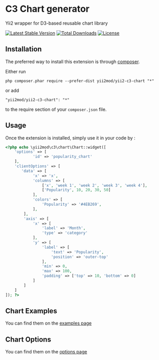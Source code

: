C3 Chart generator
===============================================
Yii2 wrapper for D3-based reusable chart library

[![Latest Stable Version](https://poser.pugx.org/yii2mod/yii2-c3-chart/v/stable)](https://packagist.org/packages/yii2mod/yii2-c3-chart) [![Total Downloads](https://poser.pugx.org/yii2mod/yii2-c3-chart/downloads)](https://packagist.org/packages/yii2mod/yii2-c3-chart) [![License](https://poser.pugx.org/yii2mod/yii2-c3-chart/license)](https://packagist.org/packages/yii2mod/yii2-c3-chart)

Installation 
------------

The preferred way to install this extension is through [composer](http://getcomposer.org/download/).

Either run

```
php composer.phar require --prefer-dist yii2mod/yii2-c3-chart "*"
```

or add

```
"yii2mod/yii2-c3-chart": "*"
```

to the require section of your `composer.json` file.


Usage
-----

Once the extension is installed, simply use it in your code by  :

```php
<?php echo \yii2mod\c3\chart\Chart::widget([
    'options' => [
            'id' => 'popularity_chart'
    ],
    'clientOptions' => [
       'data' => [
            'x' => 'x',
            'columns' => [
                ['x', 'week 1', 'week 2', 'week 3', 'week 4'],
                ['Popularity', 10, 20, 30, 50]
            ],
            'colors' => [
                'Popularity' => '#4EB269',
            ],
        ],
        'axis' => [
            'x' => [
                'label' => 'Month',
                'type' => 'category'
            ],
            'y' => [
                'label' => [
                    'text' => 'Popularity',
                    'position' => 'outer-top'
                ],
                'min' => 0,
                'max' => 100,
                'padding' => ['top' => 10, 'bottom' => 0]
            ]
        ]
    ]
]); ?>
```

Chart Examples 
----------------
You can find them on the [examples page](http://c3js.org/examples.html)


Chart Options 
----------------
You can find them on the [options page](http://c3js.org/reference.html)

